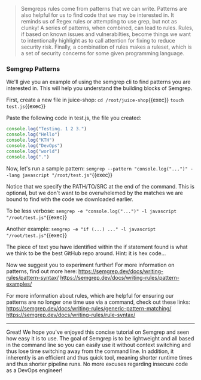 
> Semgreps rules come from patterns that we can write. Patterns are also helpful for us to find code that we may be interested in. It reminds us of Regex rules or attempting to use grep, but not as clunky! A series of patterns, when combined, can lead to rules. Rules, if based on known issues and vulnerabilties, become things we want to intentionally highlight as to call attention for fixing to reduce security risk. Finally, a combination of rules makes a ruleset, which is a set of security concerns for some given programming language.


### Semgrep Patterns
We'll give you an example of using the semgrep cli to find patterns you are interested in. This will help you understand the building blocks of Semgrep.

First, create a new file in juice-shop:
`cd /root/juice-shop`{{exec}}
`touch test.js`{{exec}}

Paste the following code in test.js, the file you created:
```javascript
console.log("Testing. 1 2 3.")
console.log("Hello")
console.log("KTH")
console.log("DevOps")
console.log("world")
console.log(".")
```

Now, let's run a sample pattern:
`semgrep --pattern "console.log("...")" --lang javascript "/root/test.js"`{{exec}}

Notice that we specify the PATH/TO/SRC at the end of the command. This is optional, but we don't want to be overwhelemed by the matches we are bound to find with the code we downloaded earlier.

To be less verbose:
`semgrep -e "console.log("...")" -l javascript "/root/test.js"`{{exec}}

Another example:
`semgrep -e "if (...) ..." -l javascript "/root/test.js"`{{exec}}

The piece of text you have identified within the if statement found is what we think to be the best GitHub repo around. Hint: it is hex code...

Now we suggest you to experiment further! For more information on patterns, find out more here: 
https://semgrep.dev/docs/writing-rules/pattern-syntax/
https://semgrep.dev/docs/writing-rules/pattern-examples/

For more information about rules, which are helpful for ensuring our patterns are no longer one time use via a command, check out these links:
https://semgrep.dev/docs/writing-rules/generic-pattern-matching/
https://semgrep.dev/docs/writing-rules/rule-syntax/

-----

Great! We hope you've enjoyed this concise tutorial on Semgrep and seen how easy it is to use. The goal of Semgrep is to be lightweight and all based in the command line so you can easily use it without context switching and thus lose time switching away from the command line. In addition, it inherently is an efficient and thus quick tool, meaning shorter runtime times and thus shorter pipeline runs. No more excuses regarding insecure code as a DevOps engineer!

